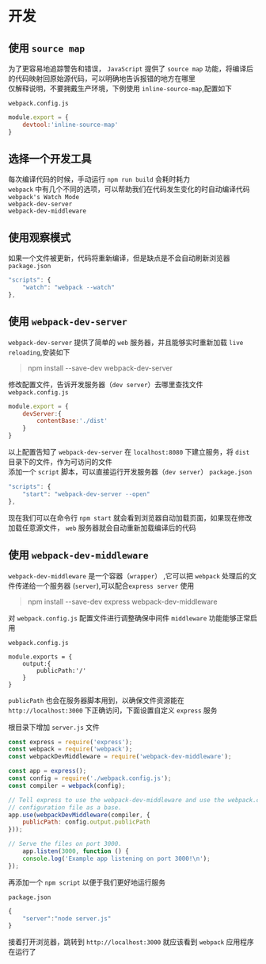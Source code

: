 开发
=========================

使用 `source map`
------------------

为了更容易地追踪警告和错误， `JavaScript` 提供了 `source map` 功能，将编译后的代码映射回原始源代码，可以明确地告诉报错的地方在哪里  
仅解释说明，不要拥戴生产环境，下例使用 `inline-source-map`,配置如下

`webpack.config.js`

```javascript
module.export = {
    devtool:'inline-source-map'
}
```

选择一个开发工具
----------------------

每次编译代码的时候，手动运行 `npm run build` 会耗时耗力  
`webpack` 中有几个不同的选项，可以帮助我们在代码发生变化的时自动编译代码  
`webpack's Watch Mode`  
`webpack-dev-server`  
`webpack-dev-middleware`

使用观察模式
----------------------

如果一个文件被更新，代码将重新编译，但是缺点是不会自动刷新浏览器
`package.json`

```javascript
"scripts": {
    "watch": "webpack --watch"
},
```

使用 `webpack-dev-server`
-------------------------

`webpack-dev-server` 提供了简单的 `web` 服务器，并且能够实时重新加载 `live reloading`,安装如下  
>npm install --save-dev webpack-dev-server

修改配置文件，告诉开发服务器（`dev server`）去哪里查找文件  
`webpack.config.js`

```javascript
module.export = {
    devServer:{
        contentBase:'./dist'
    }
}
```
以上配置告知了 `webpack-dev-server` 在 `localhost:8080` 下建立服务，将 `dist` 目录下的文件，作为可访问的文件  
添加一个 `script` 脚本，可以直接运行开发服务器（`dev server`）
`package.json`

```javascript
"scripts": {
    "start": "webpack-dev-server --open"
},
```

现在我们可以在命令行 `npm start` 就会看到浏览器自动加载页面，如果现在修改加载任意源文件， `web` 服务器就会自动重新加载编译后的代码

使用 `webpack-dev-middleware`
------------------------------

`webpack-dev-middleware` 是一个容器（`wrapper`） ,它可以把 `webpack` 处理后的文件传递给一个服务器 (`server`),可以配合`express server` 使用
>npm install --save-dev express webpack-dev-middleware

对 `webpack.config.js` 配置文件进行调整确保中间件 `middleware` 功能能够正常启用

`webpack.config.js`

```javascriptjavascript
module.exports = {
    output:{
        publicPath:'/'
    }
}
```

`publicPath` 也会在服务器脚本用到，以确保文件资源能在 `http://localhost:3000` 下正确访问，下面设置自定义 `express` 服务

根目录下增加 `server.js` 文件

```javascript
const express = require('express');
const webpack = require('webpack');
const webpackDevMiddleware = require('webpack-dev-middleware');

const app = express();
const config = require('./webpack.config.js');
const compiler = webpack(config);

// Tell express to use the webpack-dev-middleware and use the webpack.config.js
// configuration file as a base.
app.use(webpackDevMiddleware(compiler, {
    publicPath: config.output.publicPath
}));

// Serve the files on port 3000.
    app.listen(3000, function () {
    console.log('Example app listening on port 3000!\n');
});
```

再添加一个 `npm script` 以便于我们更好地运行服务

`package.json`  

```javascript
{
    "server":"node server.js"
}
```

接着打开浏览器，跳转到 `http://localhost:3000` 就应该看到 `webpack` 应用程序在运行了
